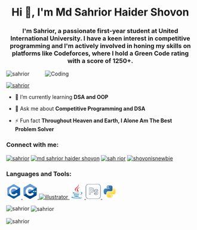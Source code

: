 
<h1 align="center">Hi 👋, I'm Md Sahrior Haider Shovon</h1>
<h3 align="center">I'm Sahrior, a passionate first-year student at United International University. I have a keen interest in competitive programming and I'm actively involved in honing my skills on platforms like Codeforces, where I hold a Green Code rating with a score of 1250+.</h3>
<img align="right" alt="Coding" width="400" src="https://present.readthedocs.io/en/latest/_images/welcome-to-coding.gif">

<p align="left"> <img src="https://komarev.com/ghpvc/?username=sahrior&label=Profile%20views&color=0e75b6&style=flat" alt="sahrior" /> </p>

<p align="left"> <a href="https://twitter.com/sahrior" target="blank"><img src="https://img.shields.io/twitter/follow/sahrior?logo=twitter&style=for-the-badge" alt="sahrior" /></a> </p>

- 🌱 I’m currently learning **DSA and OOP**

- 💬 Ask me about **Competitive Programming and DSA**

- ⚡ Fun fact **Throughout Heaven and Earth, I Alone Am The Best Problem Solver**

<h3 align="left">Connect with me:</h3>
<p align="left">
<a href="https://twitter.com/sahrior" target="blank"><img align="center" src="https://raw.githubusercontent.com/rahuldkjain/github-profile-readme-generator/master/src/images/icons/Social/twitter.svg" alt="sahrior" height="30" width="40" /></a>
<a href="https://linkedin.com/in/md sahrior haider shovon" target="blank"><img align="center" src="https://raw.githubusercontent.com/rahuldkjain/github-profile-readme-generator/master/src/images/icons/Social/linked-in-alt.svg" alt="md sahrior haider shovon" height="30" width="40" /></a>
<a href="https://fb.com/sah rior" target="blank"><img align="center" src="https://raw.githubusercontent.com/rahuldkjain/github-profile-readme-generator/master/src/images/icons/Social/facebook.svg" alt="sah rior" height="30" width="40" /></a>
<a href="https://codeforces.com/profile/shovonisnewbie" target="blank"><img align="center" src="https://raw.githubusercontent.com/rahuldkjain/github-profile-readme-generator/master/src/images/icons/Social/codeforces.svg" alt="shovonisnewbie" height="30" width="40" /></a>
</p>

<h3 align="left">Languages and Tools:</h3>
<p align="left"> <a href="https://www.cprogramming.com/" target="_blank" rel="noreferrer"> <img src="https://raw.githubusercontent.com/devicons/devicon/master/icons/c/c-original.svg" alt="c" width="40" height="40"/> </a> <a href="https://www.w3schools.com/cpp/" target="_blank" rel="noreferrer"> <img src="https://raw.githubusercontent.com/devicons/devicon/master/icons/cplusplus/cplusplus-original.svg" alt="cplusplus" width="40" height="40"/> </a> <a href="https://www.adobe.com/in/products/illustrator.html" target="_blank" rel="noreferrer"> <img src="https://www.vectorlogo.zone/logos/adobe_illustrator/adobe_illustrator-icon.svg" alt="illustrator" width="40" height="40"/> </a> <a href="https://www.java.com" target="_blank" rel="noreferrer"> <img src="https://raw.githubusercontent.com/devicons/devicon/master/icons/java/java-original.svg" alt="java" width="40" height="40"/> </a> <a href="https://www.photoshop.com/en" target="_blank" rel="noreferrer"> <img src="https://raw.githubusercontent.com/devicons/devicon/master/icons/photoshop/photoshop-line.svg" alt="photoshop" width="40" height="40"/> </a> <a href="https://www.python.org" target="_blank" rel="noreferrer"> <img src="https://raw.githubusercontent.com/devicons/devicon/master/icons/python/python-original.svg" alt="python" width="40" height="40"/> </a> </p>

<p><img align="left" src="https://github-readme-stats.vercel.app/api/top-langs?username=sahrior&show_icons=true&locale=en&layout=compact" alt="sahrior" /></p>

<p>&nbsp;<img align="center" src="https://github-readme-stats.vercel.app/api?username=sahrior&show_icons=true&locale=en" alt="sahrior" /></p>

<p><img align="center" src="https://github-readme-streak-stats.herokuapp.com/?user=sahrior&" alt="sahrior" /></p>

